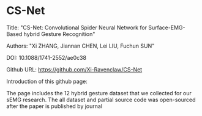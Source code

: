 # CS-Net
Title: "CS-Net: Convolutional Spider Neural Network for Surface-EMG-Based hybrid Gesture Recognition"

Authors:  "Xi ZHANG, Jiannan CHEN, Lei LIU, Fuchun SUN"

DOI: 10.1088/1741-2552/ae0c38

Github URL: https://github.com/Xi-Ravenclaw/CS-Net

Introduction of this github page:

The page includes the 12 hybrid gesture dataset that we collected for our sEMG research. The all dataset and partial source code was open-sourced after the paper is published by journal
